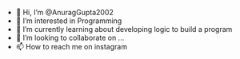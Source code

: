 - 👋 Hi, I’m @AnuragGupta2002
- 👀 I’m interested in Programming
- 🌱 I’m currently learning about developing logic to build a program
- 💞️ I’m looking to collaborate on ...
- 📫 How to reach me on instagram

<!---
AnuragGupta2002/AnuragGupta2002 is a ✨ special ✨ repository because its `README.md` (this file) appears on your GitHub profile.
You can click the Preview link to take a look at your changes.
--->
